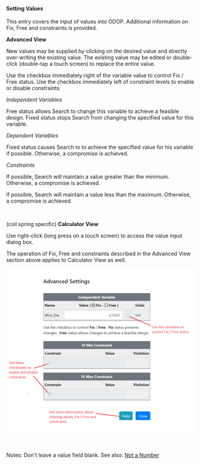 #### Setting Values   

This entry covers the input of values into ODOP. 
Additional information on Fix, Free and constraints is provided.

**Advanced View**

New values may be supplied by clicking on the desired value and directly over-writing the existing value. 
The existing value may be edited or double-click (double-tap a touch screen) to replace the entire value.  

Use the checkbox immediately right of the variable value to control Fix / Free status. 
Use the checkbox immediately left of constraint levels to enable or disable constraints. 

_Independent Variables_

Free status allows Search to change this variable to achieve a feasible design. 
Fixed status stops Search from changing the specified value for this variable.

_Dependent Variables_

Fixed status causes Search to to achieve the specified value for his variable if possible.
Otherwise, a compromise is achieved.

_Constraints_

If possible, Search will maintain a value greater than the minimum.
Otherwise, a compromise is achieved.

If possible, Search will maintain a value less than the maximum.
Otherwise, a compromise is achieved.

&nbsp;

(coil spring specific) **Calculator View**  

Use right-click (long press on a touch screen) to access the value input dialog box.

The operation of Fix, Free and constraints described in the Advanced View section above 
applies to Calculator View as well.

![Value input dialog box](./png/ValueInputDialogNoted.png "Value input dialog box")   

&nbsp;

Notes:
Don't leave a value field blank.
See also: [Not a Number](htt#nan)

 